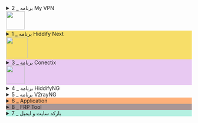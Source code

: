 <!-- wp:details {"style":{"elements":{"link":{"color":{"text":"var:preset|color|ast-global-color-0"},":hover":{"color":{"text":"var:preset|color|vivid-purple"}}}}},"backgroundColor":"light-green-cyan","textColor":"ast-global-color-7"} -->
<details class="wp-block-details has-ast-global-color-7-color has-light-green-cyan-background-color has-text-color has-background has-link-color"><summary>2 _ برنامه My VPN<br><img class="wp-image-1253" style="width: 50px;" src="https://frp.free.nf/wp-content/uploads/2023/11/myvpn-1.jpg" alt=""></summary><!-- wp:paragraph -->
<p></p>
<!-- /wp:paragraph -->

<!-- wp:list -->
<ul><!-- wp:list-item -->
<li><strong><img class="wp-image-2154" style="width: 40px;" src="https://frp.free.nf/wp-content/uploads/2023/12/android.jpg" alt=""> ورژن 1.9   (<a href="https://uplnk.com/f/134a0565/my_vpn_1.9.0.apk">دانلود </a>&nbsp;_&nbsp;<a href="https://fastfix.s3.ir-thr-at1.arvanstorage.ir/APP/MY%20VPN%201.9.0.apk?versionId=">لینک 2</a>&nbsp;)</strong></li>
<!-- /wp:list-item -->

<!-- wp:list-item -->
<li><img class="wp-image-173" style="width: 150px;" src="http://gfix.freehost.io/wp-content/uploads/2024/01/Screenshot_20240126_005332_Telegram.jpg" alt=""></li>
<!-- /wp:list-item -->

<!-- wp:list-item -->
<li><strong>آندروید ورژن 1.8 (<a href="https://my.uupload.ir/dl/mbGNpVNj">دانلود </a>&nbsp;)</strong></li>
<!-- /wp:list-item -->

<!-- wp:list-item -->
<li><strong>ورژن قدیمی 1.6 (<a href="https://s9.uupload.ir/files/gsmxserver/MYVP.apk"> دانلود </a>)</strong></li>
<!-- /wp:list-item -->

<!-- wp:list-item -->
<li><strong><img class="wp-image-2153" style="width: 40px;" src="https://frp.free.nf/wp-content/uploads/2023/12/windows.jpg" alt="">ویندوز (<a href="https://fastfix.s3.ir-thr-at1.arvanstorage.ir/APP/My-VPN.windows.zip?versionId=">دانلود </a>)</strong></li>
<!-- /wp:list-item --></ul>
<!-- /wp:list -->

<!-- wp:list -->
<ul><!-- wp:list-item -->
<li></li>
<!-- /wp:list-item -->

<!-- wp:list-item -->
<li><a href="http://frp.free.nf/myvpn-learn/"><strong>آموزش آندروید</strong></a></li>
<!-- /wp:list-item -->

<!-- wp:list-item -->
<li><a href="https://frp.free.nf/learn-l2tp/"><strong>آموزش L2tp</strong></a></li>
<!-- /wp:list-item -->

<!-- wp:list-item -->
<li><a href="https://frp.free.nf/learn-open-vpn/"><strong>آموزش Open VPN</strong></a></li>
<!-- /wp:list-item -->

<!-- wp:list-item -->
<li><a href="https://frp.free.nf/?page_id=1076"><strong>آموزش cisco</strong></a></li>
<!-- /wp:list-item -->

<!-- wp:list-item -->
<li></li>
<!-- /wp:list-item --></ul>
<!-- /wp:list --></details>
<!-- /wp:details -->

<!-- wp:details {"style":{"elements":{"link":{":hover":{"color":{"text":"var:preset|color|vivid-green-cyan"}}}},"color":{"background":"#f7d84ad1"}},"textColor":"ast-global-color-7"} -->
<details class="wp-block-details has-ast-global-color-7-color has-text-color has-background" style="background-color:#f7d84ad1"><summary>1 _ برنامه Hiddify Next <br><img class="wp-image-2186" style="width: 58px;" src="https://frp.free.nf/wp-content/uploads/2023/12/hiddi.jpg" alt=""></summary><!-- wp:paragraph -->
<p></p>
<!-- /wp:paragraph -->

<!-- wp:list -->
<ul><!-- wp:list-item -->
<li><strong><img class="wp-image-2154" style="width: 40px;" src="https://frp.free.nf/wp-content/uploads/2023/12/android.jpg" alt="">&nbsp;(<a href="https://github.com/hiddify/hiddify-next/releases/latest/download/hiddify-android-universal.apk">آندروید</a>).<a href="https://short.gfix4600.workers.dev/hCZQXt">2</a> _  (<a href="https://play.google.com/store/apps/details?id=app.hiddify.com&amp;hl=en_US">گوگل پلی</a>)</strong></li>
<!-- /wp:list-item -->

<!-- wp:list-item -->
<li><strong><img class="wp-image-2153" style="width: 40px;" src="https://frp.free.nf/wp-content/uploads/2023/12/windows.jpg" alt=""> (<a href="https://github.com/hiddify/hiddify-next/releases/latest/download/hiddify-windows-x64-setup.zip">ویندوز</a>)</strong></li>
<!-- /wp:list-item --></ul>
<!-- /wp:list -->

<!-- wp:list -->
<ul><!-- wp:list-item -->
<li> &nbsp;<mark><a href="http://gfix.freehost.io/hidilern/">آموزش </a></mark>👉</li>
<!-- /wp:list-item -->

<!-- wp:list-item -->
<li>ircf.space fragment</li>
<!-- /wp:list-item -->

<!-- wp:list-item -->
<li><img class="wp-image-171" style="width: 150px;" src="http://gfix.freehost.io/wp-content/uploads/2024/01/IMG_20240126_004732_265.jpg" alt=""></li>
<!-- /wp:list-item --></ul>
<!-- /wp:list -->

<!-- wp:buttons -->
<div class="wp-block-buttons"><!-- wp:button -->
<div class="wp-block-button"><a class="wp-block-button__link wp-element-button" href="https://app.hiddify.com">دانلود خودکار برنامه HiddifyNex</a></div>
<!-- /wp:button --></div>
<!-- /wp:buttons -->

<!-- wp:columns -->
<div class="wp-block-columns"><!-- wp:column -->
<div class="wp-block-column"></div>
<!-- /wp:column --></div>
<!-- /wp:columns --></details>
<!-- /wp:details -->

<!-- wp:details {"style":{"elements":{"link":{"color":{"text":"var:preset|color|ast-global-color-0"},":hover":{"color":{"text":"var:preset|color|vivid-purple"}}}},"color":{"background":"#a92dcf40"}},"textColor":"ast-global-color-7"} -->
<details class="wp-block-details has-ast-global-color-7-color has-text-color has-background has-link-color" style="background-color:#a92dcf40"><summary>3 _ برنامه  Conectix  <br><strong><img class="wp-image-1316" style="width: 50px;" src="https://frp.free.nf/wp-content/uploads/2023/11/photo_2023-11-30_10-56-46.jpg" alt=""></strong></summary><!-- wp:list -->
<ul><!-- wp:list-item -->
<li><strong><img class="wp-image-2154" style="width: 40px;" src="https://frp.free.nf/wp-content/uploads/2023/12/android.jpg" alt=""> آندروید <a href="https://apps.irancdn.org/android/Connectix-1.3.2.apk">( دانلود)</a></strong> </li>
<!-- /wp:list-item -->

<!-- wp:list-item -->
<li><img class="wp-image-175" style="width: 150px;" src="http://gfix.freehost.io/wp-content/uploads/2024/01/Screenshot_20240126_005408_Telegram.jpg" alt=""></li>
<!-- /wp:list-item -->

<!-- wp:list-item -->
<li><strong><img class="wp-image-2151" style="width: 40px;" src="https://frp.free.nf/wp-content/uploads/2023/12/ios.jpg" alt="">آیفون <a href="http://testflight.apple.com/join/ATDvld9Y">( دانلود </a></strong>)</li>
<!-- /wp:list-item -->

<!-- wp:list-item -->
<li><img class="wp-image-137" style="width: 150px;" src="http://gfix.freehost.io/wp-content/uploads/2024/01/mst-vpn-ios-2.jpg" alt=""></li>
<!-- /wp:list-item -->

<!-- wp:list-item -->
<li><strong><img class="wp-image-2153" style="width: 40px;" src="https://frp.free.nf/wp-content/uploads/2023/12/windows.jpg" alt="">ویندوز <a href="https://apps.irancdn.org/windows/Connectix-1.3.2.zip"> (دانلود)</a></strong></li>
<!-- /wp:list-item -->

<!-- wp:list-item -->
<li><strong><img class="wp-image-2151" style="width: 40px;" src="https://frp.free.nf/wp-content/uploads/2023/12/ios.jpg" alt="">&nbsp;نصب روی مک (<a href="https://apps.irancdn.org/mac/Connectix-1.3.2.zip">دانلود )</a>&nbsp;</strong></li>
<!-- /wp:list-item -->

<!-- wp:list-item -->
<li><strong>صفحه <a href="http://gfix.freehost.io/mstlern/">آموزش برنامه connectix</a> برای گوشیهای آیفون</strong></li>
<!-- /wp:list-item --></ul>
<!-- /wp:list -->

<!-- wp:separator {"className":"is-style-wide"} -->
<hr class="wp-block-separator has-alpha-channel-opacity is-style-wide"/>
<!-- /wp:separator --></details>
<!-- /wp:details -->

<!-- wp:details {"style":{"elements":{"link":{"color":{"text":"var:preset|color|vivid-purple"},":hover":{"color":{"text":"var:preset|color|vivid-cyan-blue"}}}}},"backgroundColor":"pale-pink","textColor":"ast-global-color-7"} -->
<details class="wp-block-details has-ast-global-color-7-color has-pale-pink-background-color has-text-color has-background has-link-color"><summary>4 _ برنامه HiddifyNG</summary><!-- wp:buttons -->
<div class="wp-block-buttons"><!-- wp:button {"width":25,"style":{"spacing":{"padding":{"left":"var:preset|spacing|20","right":"var:preset|spacing|20","top":"4px","bottom":"4px"}}}} -->
<div class="wp-block-button has-custom-width wp-block-button__width-25"><a class="wp-block-button__link wp-element-button" href="https://github.com/hiddify/HiddifyNG/releases/download/v6.0.4/HiddifyNG.apk" style="padding-top:4px;padding-right:var(--wp--preset--spacing--20);padding-bottom:4px;padding-left:var(--wp--preset--spacing--20)">دانلود</a></div>
<!-- /wp:button -->

<!-- wp:button {"width":25,"style":{"spacing":{"padding":{"left":"0","right":"0","top":"4px","bottom":"4px"}},"border":{"radius":"41px"}},"className":"is-style-fill","fontSize":"small"} -->
<div class="wp-block-button has-custom-width wp-block-button__width-25 has-custom-font-size is-style-fill has-small-font-size"><a class="wp-block-button__link wp-element-button" href="http://play.google.com/store/apps/details?id=ang.hiddify.com&amp;hl=en&amp;gl=US" style="border-radius:41px;padding-top:4px;padding-right:0;padding-bottom:4px;padding-left:0">گوگل پلی</a></div>
<!-- /wp:button -->

<!-- wp:button {"width":25,"style":{"spacing":{"padding":{"left":"0","right":"0","top":"4px","bottom":"4px"}},"border":{"radius":"41px"}},"className":"is-style-fill","fontSize":"small"} -->
<div class="wp-block-button has-custom-width wp-block-button__width-25 has-custom-font-size is-style-fill has-small-font-size"><a class="wp-block-button__link wp-element-button" href="https://frp.free.nf/learn-hiddifyng/" style="border-radius:41px;padding-top:4px;padding-right:0;padding-bottom:4px;padding-left:0">  آموزش</a></div>
<!-- /wp:button --></div>
<!-- /wp:buttons --></details>
<!-- /wp:details -->

<!-- wp:details {"style":{"elements":{"link":{"color":{"text":"var:preset|color|ast-global-color-0"},":hover":{"color":{"text":"var:preset|color|vivid-purple"}}}},"spacing":{"blockGap":"var:preset|spacing|20"}},"backgroundColor":"cyan-bluish-gray","textColor":"ast-global-color-8"} -->
<details class="wp-block-details has-ast-global-color-8-color has-cyan-bluish-gray-background-color has-text-color has-background has-link-color"><summary>5 _ برنامه V2rayNG<br></summary><!-- wp:buttons {"style":{"spacing":{"padding":{"left":"var:preset|spacing|30","right":"var:preset|spacing|30","top":"4px","bottom":"4px"}},"border":{"radius":"67px","width":"0px","style":"none"}},"fontSize":"small"} -->
<div class="wp-block-buttons has-custom-font-size has-small-font-size" style="border-style:none;border-width:0px;border-radius:67px;padding-top:4px;padding-right:var(--wp--preset--spacing--30);padding-bottom:4px;padding-left:var(--wp--preset--spacing--30)"><!-- wp:button {"backgroundColor":"accent-4","style":{"spacing":{"padding":{"left":"var:preset|spacing|30","right":"var:preset|spacing|30","top":"4px","bottom":"4px"}},"border":{"radius":"67px","width":"0px","style":"none"}},"fontSize":"small"} -->
<div class="wp-block-button has-custom-font-size has-small-font-size"><a class="wp-block-button__link has-accent-4-background-color has-background wp-element-button" href="https://frp.free.nf/v2ray" style="border-style:none;border-width:0px;border-radius:67px;padding-top:4px;padding-right:var(--wp--preset--spacing--30);padding-bottom:4px;padding-left:var(--wp--preset--spacing--30)">آموزش </a></div>
<!-- /wp:button -->

<!-- wp:button {"backgroundColor":"accent-4","style":{"spacing":{"padding":{"left":"var:preset|spacing|30","right":"var:preset|spacing|30","top":"4px","bottom":"4px"}},"border":{"radius":"67px","width":"0px","style":"none"}},"fontSize":"small"} -->
<div class="wp-block-button has-custom-font-size has-small-font-size"><a class="wp-block-button__link has-accent-4-background-color has-background wp-element-button" href="http://gfix.freehost.io/v2sub/" style="border-style:none;border-width:0px;border-radius:67px;padding-top:4px;padding-right:var(--wp--preset--spacing--30);padding-bottom:4px;padding-left:var(--wp--preset--spacing--30)">آپدیت لینک</a></div>
<!-- /wp:button --></div>
<!-- /wp:buttons -->

<!-- wp:buttons {"style":{"spacing":{"margin":{"top":"0","bottom":"0"}}}} -->
<div class="wp-block-buttons" style="margin-top:0;margin-bottom:0"><!-- wp:button {"backgroundColor":"accent-4","width":25,"style":{"spacing":{"padding":{"left":"var:preset|spacing|20","right":"var:preset|spacing|20","top":"2px","bottom":"2px"}},"border":{"radius":"67px"}},"fontSize":"small"} -->
<div class="wp-block-button has-custom-width wp-block-button__width-25 has-custom-font-size has-small-font-size"><a class="wp-block-button__link has-accent-4-background-color has-background wp-element-button" href="https://github.com/2dust/v2rayNG/releases/download/1.8.12/v2rayNG_1.8.12.apk" style="border-radius:67px;padding-top:2px;padding-right:var(--wp--preset--spacing--20);padding-bottom:2px;padding-left:var(--wp--preset--spacing--20)"> 1.8.12</a></div>
<!-- /wp:button -->

<!-- wp:button {"backgroundColor":"accent-4","width":25,"style":{"spacing":{"padding":{"left":"var:preset|spacing|30","right":"var:preset|spacing|30","top":"4px","bottom":"4px"}},"border":{"radius":"67px","width":"0px","style":"none"}},"fontSize":"small"} -->
<div class="wp-block-button has-custom-width wp-block-button__width-25 has-custom-font-size has-small-font-size"><a class="wp-block-button__link has-accent-4-background-color has-background wp-element-button" href="https://github.com/2dust/v2rayNG/releases/download/1.7.37/v2rayNG_1.7.37.apk" style="border-style:none;border-width:0px;border-radius:67px;padding-top:4px;padding-right:var(--wp--preset--spacing--30);padding-bottom:4px;padding-left:var(--wp--preset--spacing--30)">1.7.3.7</a></div>
<!-- /wp:button -->

<!-- wp:button {"backgroundColor":"accent-4","width":25,"style":{"spacing":{"padding":{"left":"var:preset|spacing|20","right":"var:preset|spacing|20","top":"4px","bottom":"4px"}},"border":{"radius":"67px","width":"0px","style":"none"}},"fontSize":"small"} -->
<div class="wp-block-button has-custom-width wp-block-button__width-25 has-custom-font-size has-small-font-size"><a class="wp-block-button__link has-accent-4-background-color has-background wp-element-button" href="https://github.com/2dust/v2rayNG/releases" style="border-style:none;border-width:0px;border-radius:67px;padding-top:4px;padding-right:var(--wp--preset--spacing--20);padding-bottom:4px;padding-left:var(--wp--preset--spacing--20)">Github</a></div>
<!-- /wp:button --></div>
<!-- /wp:buttons -->

<!-- wp:image {"id":180,"width":"172px","height":"auto","sizeSlug":"full","linkDestination":"none"} -->
<figure class="wp-block-image size-full is-resized"><img src="http://gfix.freehost.io/wp-content/uploads/2024/01/v2ray-1812.jpg" alt="" class="wp-image-180" style="width:172px;height:auto"/></figure>
<!-- /wp:image -->

<!-- wp:separator {"className":"is-style-wide"} -->
<hr class="wp-block-separator has-alpha-channel-opacity is-style-wide"/>
<!-- /wp:separator -->

<!-- wp:buttons -->
<div class="wp-block-buttons"><!-- wp:button {"backgroundColor":"accent-4","style":{"spacing":{"padding":{"left":"var:preset|spacing|30","right":"var:preset|spacing|30","top":"4px","bottom":"4px"}},"border":{"radius":"67px","width":"0px","style":"none"}},"fontSize":"small"} -->
<div class="wp-block-button has-custom-font-size has-small-font-size"><a class="wp-block-button__link has-accent-4-background-color has-background wp-element-button" href="https://github.com/MatsuriDayo/NekoBoxForAndroid/releases" style="border-style:none;border-width:0px;border-radius:67px;padding-top:4px;padding-right:var(--wp--preset--spacing--30);padding-bottom:4px;padding-left:var(--wp--preset--spacing--30)">  Neko box Android</a></div>
<!-- /wp:button -->

<!-- wp:button {"backgroundColor":"accent-4","style":{"spacing":{"padding":{"left":"var:preset|spacing|30","right":"var:preset|spacing|30","top":"4px","bottom":"4px"}},"border":{"radius":"67px","width":"0px","style":"none"}},"fontSize":"small"} -->
<div class="wp-block-button has-custom-font-size has-small-font-size"><a class="wp-block-button__link has-accent-4-background-color has-background wp-element-button" href="https://github.com/MatsuriDayo/nekoray/releases/" style="border-style:none;border-width:0px;border-radius:67px;padding-top:4px;padding-right:var(--wp--preset--spacing--30);padding-bottom:4px;padding-left:var(--wp--preset--spacing--30)"> Nekoray windows</a></div>
<!-- /wp:button -->

<!-- wp:button {"backgroundColor":"accent-4","style":{"spacing":{"padding":{"left":"var:preset|spacing|30","right":"var:preset|spacing|30","top":"4px","bottom":"4px"}},"border":{"radius":"67px","width":"0px","style":"none"}},"fontSize":"small"} -->
<div class="wp-block-button has-custom-font-size has-small-font-size"><a class="wp-block-button__link has-accent-4-background-color has-background wp-element-button" href="https://github.com/2dust/v2rayN/releases/" style="border-style:none;border-width:0px;border-radius:67px;padding-top:4px;padding-right:var(--wp--preset--spacing--30);padding-bottom:4px;padding-left:var(--wp--preset--spacing--30)">V2rayN windows</a></div>
<!-- /wp:button --></div>
<!-- /wp:buttons --></details>
<!-- /wp:details -->

<!-- wp:details {"style":{"elements":{"link":{"color":{"text":"var:preset|color|ast-global-color-0"},":hover":{"color":{"text":"var:preset|color|vivid-purple"}}}},"color":{"background":"#ff6a0085"}},"textColor":"ast-global-color-8"} -->
<details class="wp-block-details has-ast-global-color-8-color has-text-color has-background has-link-color" style="background-color:#ff6a0085"><summary>6 _  Application<br></summary><!-- wp:list -->
<ul><!-- wp:list-item -->
<li><strong>Whatsapp</strong>&nbsp;: &nbsp;<a href="https://box.bisim.top/APP/WhatsApp.apk">دانلود arv</a>&nbsp;_&nbsp;<a href="https://dl1.androidcloob.com/apps/WhatsApp_2.23.10.77_AndroidCloob.apk">دانلود 2</a>&nbsp;_&nbsp;<a href="https://www.whatsapp.com/android?lang=fa">با vpn</a>            <br>WhatsApp Business : <a href="https://apkflash.com/apk/app/com.whatsapp.w4b/whatsapp-business">دانلود</a></li>
<!-- /wp:list-item --></ul>
<!-- /wp:list -->

<!-- wp:list -->
<ul><!-- wp:list-item -->
<li><strong>Telegram&nbsp;</strong>&nbsp;:&nbsp;<a href="http://uplnk.com/f/9bf22faf/telegram.apk" target="_blank" rel="noreferrer noopener">دانلود</a>&nbsp;_&nbsp;<a href="https://apkflash.com/apk/app/org.telegram.messenger/telegram" target="_blank" rel="noreferrer noopener">دانلود 1</a>&nbsp;&nbsp;<a href="https://telegram.org/dl/android/apk">دانلود2 با VPN</a></li>
<!-- /wp:list-item --></ul>
<!-- /wp:list -->

<!-- wp:list -->
<ul><!-- wp:list-item -->
<li><strong>instagram</strong>&nbsp;: &nbsp;<a href="https://apkflash.com/apk/app/com.instagram.android/instagram/download">دانلود</a>&nbsp;_&nbsp;<a href="https://www.androidcloob.com/instagram/">دانلود2</a>&nbsp;_&nbsp;<a href="https://downloadsocial.ir/safego/aHR0cHM6Ly9kbDMuc2lsb28uaXIvYXBwL0luc3RhZ3JhbS0zMDguMC4wLjAuNjIuYXBr">دانلود 3</a></li>
<!-- /wp:list-item -->

<!-- wp:list-item -->
<li><strong>instagram </strong>lite :  <a href="https://apkflash.com/apk/app/com.instagram.lite/instagram-lite">دانلود</a></li>
<!-- /wp:list-item --></ul>
<!-- /wp:list -->

<!-- wp:list -->
<ul><!-- wp:list-item -->
<li><a href="https://fastfix.s3.ir-thr-at1.arvanstorage.ir/APP/Flashlight-File-Manager-Premium-3.2.2(www.farsroid.com).apk?versionId="> FIle Manager+</a>&nbsp;_&nbsp;<a href="https://fastfix.s3.ir-thr-at1.arvanstorage.ir/APP/Back%20button.apk?versionId=" target="_blank" rel="noreferrer noopener">back button</a>&nbsp;_<a href="https://cafebazaar.ir/download/bazaar.apk">بازار</a></li>
<!-- /wp:list-item --></ul>
<!-- /wp:list -->

<!-- wp:list -->
<ul><!-- wp:list-item -->
<li><a href="https://fastfix.s3.ir-thr-at1.arvanstorage.ir/APP/%DA%A9%DB%8C%D8%A8%D8%B1%D8%AF%20%D8%AD%D8%B1%D9%81%D9%87%E2%80%8C%D8%A7%DB%8C%20%D8%A2%D9%84%D9%81%D8%A7.apk?versionId=">alpha keyboard</a>&nbsp;_&nbsp;<a href="https://fastfix.s3.ir-thr-at1.arvanstorage.ir/APP/SHAREit-5.0.88-Mod-Ad-Free-F(www.farsroid.com).apk?versionId=" target="_blank" rel="noreferrer noopener">share it</a>&nbsp;_&nbsp;<a href="https://apkflash.com/">َ</a><a href="https://apkflash.com/apk/app/com.phappsandgames.apkdownloader/apk-download-apps-and-games/download">Apkflash</a></li>
<!-- /wp:list-item --></ul>
<!-- /wp:list -->

<!-- wp:list -->
<ul><!-- wp:list-item -->
<li><a href="https://apkflash.com/apk/app/com.sec.android.easyMover/smart-switch">Smart switch</a> _ <a href="https://apkflash.com/apk/app/com.cxinventor.file.explorer/cx-file-explorer">Cx file explorer</a> _ <a href="https://fastfix.s3.ir-thr-at1.arvanstorage.ir/APP/apple.music-4.1.0.com-2.apk?versionId=">apple music</a></li>
<!-- /wp:list-item --></ul>
<!-- /wp:list -->

<!-- wp:separator -->
<hr class="wp-block-separator has-alpha-channel-opacity"/>
<!-- /wp:separator -->

<!-- wp:paragraph -->
<p><a href="https://transfer.sh/">Easy File Sharing</a>&nbsp;_</p>
<!-- /wp:paragraph --></details>
<!-- /wp:details -->

<!-- wp:details {"style":{"elements":{"link":{"color":{"text":"var:preset|color|ast-global-color-0"},":hover":{"color":{"text":"var:preset|color|vivid-purple"}}}},"color":{"background":"#6342428c"}},"textColor":"ast-global-color-7"} -->
<details class="wp-block-details has-ast-global-color-7-color has-text-color has-background has-link-color" style="background-color:#6342428c"><summary>8 _ FRP Tool </summary><!-- wp:paragraph {"direction":"ltr"} -->
<p dir="ltr"><strong><a href="intent://com.android.settings/#Intent;scheme=android-app;end">Open</a></strong><img class="wp-image-134" style="width: 20px;" src="https://frp.free.nf/wp-content/uploads/2023/11/setting-app.png" alt=""><strong><a href="intent://com.android.settings/#Intent;scheme=android-app;end">&nbsp;Setting Ap</a>p _</strong></p>
<!-- /wp:paragraph -->

<!-- wp:paragraph {"direction":"ltr"} -->
<p dir="ltr" id="block-da55db78-cfdc-4b27-97c9-4ae19b90920c"><strong><a href="intent://com.google.android.youtube/#Intent;scheme=android-app;end">_Open</a></strong><img class="wp-image-137" style="width: 24px;" src="https://frp.free.nf/wp-content/uploads/2023/11/youtube-icon.png" alt=""><strong><a href="intent://com.google.android.youtube/#Intent;scheme=android-app;end">&nbsp;Youtube App _</a></strong></p>
<!-- /wp:paragraph -->

<!-- wp:paragraph {"direction":"ltr"} -->
<p dir="ltr"><img width="225" height="20" src="https://frp.free.nf/wp-content/uploads/2023/11/google-quick-search-box.png" alt=""><a href="intent://com.google.android.googlequicksearchbox/#Intent;scheme=android-app;end"><strong>Open</strong></a>&nbsp;_</p>
<!-- /wp:paragraph -->

<!-- wp:paragraph {"direction":"ltr"} -->
<p dir="ltr"><a href="http://google%20assistant/"><strong>Open_</strong></a><img class="wp-image-151" style="width: 30px;" src="https://frp.free.nf/wp-content/uploads/2023/11/google-assistant.png" alt=""><a href="http://google%20assistant/"><strong>google Assistant</strong>&nbsp;_</a></p>
<!-- /wp:paragraph -->

<!-- wp:paragraph {"direction":"ltr"} -->
<p dir="ltr" id="block-44c02e1a-33ae-4ae1-b3d9-dcced5e45031"><strong><a href="intent://com.dv.adm/#Intent;scheme=android-app;end">&nbsp;Open</a></strong><img class="wp-image-138" style="width: 137px;" src="https://frp.free.nf/wp-content/uploads/2023/11/galaxy-store.png" alt=""><strong><a href="intent://com.dv.adm/#Intent;scheme=android-app;end"> Gallexy Store</a>&nbsp;_</strong></p>
<!-- /wp:paragraph -->

<!-- wp:paragraph {"direction":"ltr"} -->
<p dir="ltr" id="block-da55db78-cfdc-4b27-97c9-4ae19b90920c"><strong><a href="intent://com.sec.android.app.myfiles/#Intent;scheme=android-app;end">&nbsp;Open&nbsp;</a></strong><img class="wp-image-135" style="width: 30px;" src="https://frp.free.nf/wp-content/uploads/2023/11/samsung-my-file.png" alt=""><strong><a href="intent://com.sec.android.app.myfiles/#Intent;scheme=android-app;end">File Manager</a>&nbsp;_</strong></p>
<!-- /wp:paragraph -->

<!-- wp:paragraph {"direction":"ltr"} -->
<p dir="ltr" id="block-45437c6c-e353-4b4b-91fa-f7673a730e38"><strong><a href="intent://com.google.android.gms/#Intent;scheme=promote_smartlock_scheme;end">Open&nbsp;</a></strong><img class="wp-image-139" style="width: 30px;" src="https://frp.free.nf/wp-content/uploads/2023/11/screen-smartlock.png" alt=""><strong><a href="intent://com.google.android.gms/#Intent;scheme=promote_smartlock_scheme;end">Set Lock Screen</a>&nbsp;_</strong></p>
<!-- /wp:paragraph -->

<!-- wp:paragraph {"direction":"ltr"} -->
<p dir="ltr"><a href="intent://com.google.android.apps.maps/#Intent;scheme=android-app;end"></a><strong><a href="intent://com.google.android.apps.maps/#Intent;scheme=android-app;end">Open_</a></strong><img class="wp-image-152" style="width: 30px;" src="https://frp.free.nf/wp-content/uploads/2023/11/google-map.png" alt=""><strong><a href="https://com.google.android.apps.maps/#Intent;scheme=android-app;end" target="_blank" rel="noreferrer noopener">Google Map App</a></strong><a href="https://com.google.android.apps.maps/#Intent;scheme=android-app;end" target="_blank" rel="noreferrer noopener">&nbsp;_</a></p>
<!-- /wp:paragraph -->

<!-- wp:paragraph {"direction":"ltr"} -->
<p dir="ltr" id="block-1e1209c3-396b-4ec9-a9aa-f30158f95773"><strong><a href="https://apps.samsung.com/appquery/appDetail.as?appId=com.launcher.os14.launcher">&nbsp;Open</a></strong><img class="wp-image-140" style="width: 30px;" src="https://frp.free.nf/wp-content/uploads/2023/11/unnamed-150x150-1-e1699281210999.png" alt=""><strong><a href="https://apps.samsung.com/appquery/appDetail.as?appId=com.launcher.os14.launcher">&nbsp;ios Luncher from galaxy store</a>&nbsp;_</strong></p>
<!-- /wp:paragraph -->

<!-- wp:paragraph {"direction":"ltr"} -->
<p dir="ltr" id="block-1e1209c3-396b-4ec9-a9aa-f30158f95773">Quick shortcut maker – (<a href="https://frp.owest.ir/apk/QuickShortcutMaker_frp.owest.ir.apk">direct</a>) _</p>
<!-- /wp:paragraph -->

<!-- wp:paragraph {"direction":"ltr"} -->
<p dir="ltr"><a href="https://transfer.sh/">Easy File Sharing</a>&nbsp;_&nbsp;<a href="https://frpfile.com/apk/">Frpfile bypass</a>&nbsp;_&nbsp;<a href="http://frp.owest.ir/">Frp owest</a></p>
<!-- /wp:paragraph --></details>
<!-- /wp:details -->

<!-- wp:details {"style":{"elements":{"link":{"color":{"text":"var:preset|color|vivid-purple"},":hover":{"color":{"text":"var:preset|color|vivid-cyan-blue"}}}},"color":{"background":"#3dd9b461"}},"textColor":"ast-global-color-7"} -->
<details class="wp-block-details has-ast-global-color-7-color has-text-color has-background has-link-color" style="background-color:#3dd9b461"><summary>7 _ بارکد سایت و ایمیل<br></summary><!-- wp:buttons -->
<div class="wp-block-buttons"></div>
<!-- /wp:buttons -->

<!-- wp:image {"id":187,"width":"223px","height":"auto","sizeSlug":"full","linkDestination":"none"} -->
<figure class="wp-block-image size-full is-resized"><img src="http://gfix.freehost.io/wp-content/uploads/2024/01/karajfix.jpg" alt="" class="wp-image-187" style="width:223px;height:auto"/></figure>
<!-- /wp:image -->

<!-- wp:image {"id":188,"width":"225px","height":"auto","sizeSlug":"full","linkDestination":"none"} -->
<figure class="wp-block-image size-full is-resized"><img src="http://gfix.freehost.io/wp-content/uploads/2024/01/gfixapp.jpg" alt="" class="wp-image-188" style="width:225px;height:auto"/></figure>
<!-- /wp:image --></details>
<!-- /wp:details -->
